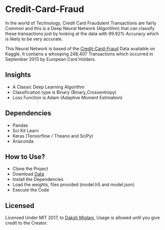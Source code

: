 # Credit-Card-Fraud
In the world of Technology, Credit Card Fraudulent Transactions are fairly Common and this is a Deep Neural Network (Algorithm) that can classify these transactions just by looking at the data with 99.92% Accuracy which is likely to be very accurate.

This Neural Network is based of the [Credit-Card-Fraud](https://www.kaggle.com/dalpozz/creditcardfraud) Data available on Kaggle, It contains a whooping 248,407 Transactions which occurred in September 2013 by European Card Holders.

## Insights
- A Classic Deep Learning Algorithm
- Classification type is Binary (Binary_Crossentropy)
- Loss Function is Adam (Adaptive Moment Estimation)

## Dependencies
- Pandas
- Sci Kit Learn
- Keras (Tensorflow / Theano and SciPy)
- Anaconda

## How to Use?
- Clone the Project
- Download [Data](https://www.kaggle.com/dalpozz/creditcardfraud)
- Install the Dependencies
- Load the weights, files provided (model.h5 and model.json)
- Execute the Code

## Licensed
Licensed Under MIT 2017, to [Daksh Miglani](https://dak.sh), Usage is allowed until you give credit to the Creator.
